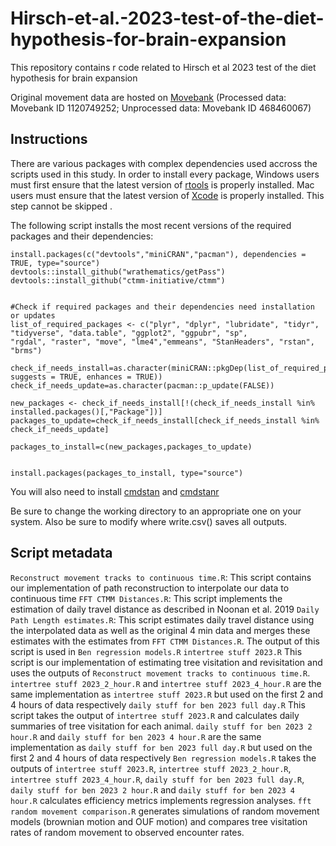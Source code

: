 # Hirsch-et-al.-2023-test-of-the-diet-hypothesis-for-brain-expansion
This repository contains r code related to Hirsch et al 2023 test of the diet hypothesis for brain expansion

Original movement data are hosted on [Movebank](https://www.movebank.org/) (Processed data: Movebank ID 1120749252; Unprocessed data: Movebank ID 468460067)
 
 ## Instructions
There are various packages with complex dependencies used accross the scripts used in this study. In order to install every package, Windows users must first ensure that the latest version of [rtools](https://cran.r-project.org/bin/windows/Rtools/) is properly installed. Mac users must ensure that the latest version of [Xcode](https://developer.apple.com/xcode/) is properly installed.  This step cannot be skipped .

The following script installs the most recent versions of the required packages and their dependencies:

```
install.packages(c("devtools","miniCRAN","pacman"), dependencies = TRUE, type="source") 
devtools::install_github("wrathematics/getPass")
devtools::install_github("ctmm-initiative/ctmm")


#Check if required packages and their dependencies need installation or updates
list_of_required_packages <- c("plyr", "dplyr", "lubridate", "tidyr", "tidyverse", "data.table", "ggplot2", "ggpubr", "sp", 
"rgdal", "raster", "move", "lme4","emmeans", "StanHeaders", "rstan", "brms")

check_if_needs_install=as.character(miniCRAN::pkgDep(list_of_required_packages, suggests = TRUE, enhances = TRUE))
check_if_needs_update=as.character(pacman::p_update(FALSE))

new_packages <- check_if_needs_install[!(check_if_needs_install %in% installed.packages()[,"Package"])]
packages_to_update=check_if_needs_install[check_if_needs_install %in% check_if_needs_update]

packages_to_install=c(new_packages,packages_to_update)


install.packages(packages_to_install, type="source")
```

You will also need to install [cmdstan](https://mc-stan.org/docs/2_25/cmdstan-guide/cmdstan-installation.html) and [cmdstanr](https://mc-stan.org/cmdstanr/)


          
Be sure to change the working directory to an appropriate one on your system. Also be sure to modify where write.csv() saves all outputs. 

## Script metadata

```Reconstruct movement tracks to continuous time.R```: This script contains our implementation of path reconstruction to interpolate our data to continuous time
```FFT CTMM Distances.R```: This script implements the estimation of daily travel distance as described in Noonan et al. 2019
```Daily Path Length estimates.R```: This script estimates daily travel distance using the interpolated data as well as the original 4 min data and merges these estimates with the estimates from  ```FFT CTMM Distances.R```. The output of this script is used in ```Ben regression models.R```
```intertree stuff 2023.R``` This script is our implementation of estimating tree visitation and revisitation and uses the outputs of  ```Reconstruct movement tracks to continuous time.R```. 
```intertree stuff 2023_2_hour.R``` and ```intertree stuff 2023_4_hour.R``` are the same implementation as ```intertree stuff 2023.R``` but used on the first 2 and 4 hours of data respectively
```daily stuff for ben 2023 full day.R``` This script takes the output of ```intertree stuff 2023.R``` and calculates daily summaries of tree visitation for each animal.
```daily stuff for ben 2023 2 hour.R``` and ```daily stuff for ben 2023 4 hour.R``` are the same implementation as ```daily stuff for ben 2023 full day.R``` but used on the first 2 and 4 hours of data respectively
```Ben regression models.R``` takes the outputs of ```intertree stuff 2023.R```, ```intertree stuff 2023_2_hour.R```, ```intertree stuff 2023_4_hour.R```, ```daily stuff for ben 2023 full day.R```, ```daily stuff for ben 2023 2 hour.R``` and ```daily stuff for ben 2023 4 hour.R``` calculates efficiency metrics implements regression analyses.
```fft random movement comparison.R``` generates simulations of random movement models (brownian motion and OUF motion) and compares tree visitation rates of random movement to observed encounter rates. 


